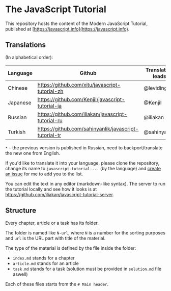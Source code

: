 # The JavaScript Tutorial

This repository hosts the content of the Modern JavaScript Tutorial, published at [https://javascript.info](https://javascript.info).

## Translations

(In alphabetical order):

| Language | Github | Translation leads | Translated (%) | Published |
|----------|--------|-------------------|-----------------|-----------|
| Chinese | https://github.com/xitu/javascript-tutorial-zh | @leviding | ![](http://translate-hook.javascript.info/stats/zh.svg) | - |
| Japanese | https://github.com/KenjiI/javascript-tutorial-ja | @KenjiI | ![](http://translate-hook.javascript.info/stats/ja.svg) | - |
| Russian | https://github.com/iliakan/javascript-tutorial-ru | @iliakan | * | https://learn.javascript.ru |
| Turkish | https://github.com/sahinyanlik/javascript-tutorial-tr | @sahinyanlik | ![](http://translate-hook.javascript.info/stats/tr.svg) | - |


`*` – the previous version is published in Russian, need to backport/translate the new one from English.

If you'd like to translate it into your language, please clone the repository, change its name to `javascript-tutorial-...` (by the language) and [create an issue](https://github.com/iliakan/javascript-tutoria-en/issues/new) for me to add you to the list.

You can edit the text in any editor (markdown-like syntax). The server to run the tutorial locally and see how it looks is at <https://github.com/iliakan/javascript-tutorial-server>.  



## Structure

Every chapter, article or a task has its folder.

The folder is named like `N-url`, where `N` is a number for the sorting purposes and `url` is the URL part with title of the material.

The type of the material is defined by the file inside the folder:

  - `index.md` stands for a chapter
  - `article.md` stands for an article
  - `task.md` stands for a task (solution must be provided in `solution.md` file aswell)

Each of these files starts from the `# Main header`.

